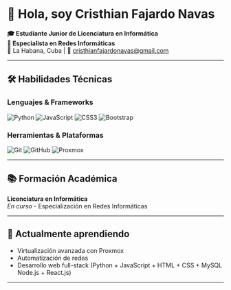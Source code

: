 

<!--
## Hi there 👋

**CR157H14N/CR157H14N** is a ✨ _special_ ✨ repository because its `README.md` (this file) appears on your GitHub profile.

Here are some ideas to get you started:

- 🔭 I’m currently working on ...
- 🌱 I’m currently learning ...
- 👯 I’m looking to collaborate on ...
- 🤔 I’m looking for help with ...
- 💬 Ask me about ...
- 📫 How to reach me: ...
- 😄 Pronouns: ...
- ⚡ Fun fact: ...
-->


# 👋 Hola, soy Cristhian Fajardo Navas

**🎓 Estudiante Junior de Licenciatura en Informática**  
**🔧 Especialista en Redes Informáticas**  
📍 La Habana, Cuba | 📧 [cristhianfajardonavas@gmail.com](mailto:cristhianfajardonavas@gmail.com)

---

## 🛠️ Habilidades Técnicas

### **Lenguajes & Frameworks**
![Python](https://img.shields.io/badge/Python-3776AB?style=flat&logo=python&logoColor=white)
![JavaScript](https://img.shields.io/badge/JavaScript-F7DF1E?style=flat&logo=javascript&logoColor=black)
![CSS3](https://img.shields.io/badge/CSS3-1572B6?style=flat&logo=css3&logoColor=white)
![Bootstrap](https://img.shields.io/badge/Bootstrap-7952B3?style=flat&logo=bootstrap&logoColor=white)

### **Herramientas & Plataformas**
![Git](https://img.shields.io/badge/Git-F05032?style=flat&logo=git&logoColor=white)
![GitHub](https://img.shields.io/badge/GitHub-181717?style=flat&logo=github&logoColor=white)
![Proxmox](https://img.shields.io/badge/Proxmox-E57000?style=flat&logo=proxmox&logoColor=white)

---

## 📚 Formación Académica
**Licenciatura en Informática**  
*En curso* - Especialización en Redes Informáticas  
<!--
*(Incluir universidad y año de inicio si deseas)*
-->
---

## 🌱 Actualmente aprendiendo
- Virtualización avanzada con Proxmox
- Automatización de redes
- Desarrollo web full-stack (Python + JavaScript + HTML + CSS + MySQL Node.js + React.js)

---
<!--
## 🚀 Proyectos Recientes
*(¿Deseas agregar 2-3 proyectos con estos elementos?)*
```markdown
### [Nombre del Proyecto](enlace)
Breve descripción del objetivo y tecnologías usadas  
**Stack:** Python + Bootstrap + [Otras herramientas]  
**Logro:** [Ej: "Implementé X funcionalidad usando Y tecnología"]
-->
